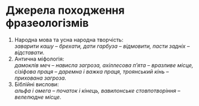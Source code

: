 # Джерела походження фразеологізмів

1. Народна мова та усна народна творчiсть:<br> <i>заварити кашу – брехати, дати гарбуза – вiдмовити, пасти заднiх – вiдставати</i>.
2. Антична мiфологiя:<br> <i>дамоклiв меч – нависла загроза, ахiллесова
п’ята – вразливе мiсце, сiзiфова праця – даремна i важка праця,
троянський кiнь – прихована загроза</i>.
3. Бiблiйнi вислови:<br> <i>альфа i омега – початок i кiнець, вавилонське стовпотворiння – велелюдне мiсце</i>.
